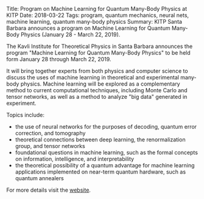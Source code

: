 Title: Program on Machine Learning for Quantum Many-Body Physics at KITP
Date: 2018-03-22
Tags: program, quantum mechanics, neural nets, machine learning, quantum many-body physics
Summary: KITP Santa Barbara announces a program on Machine Learning for Quantum Many-Body Physics (January 28 - March 22, 2019).

The Kavli Institute for Theoretical Physics in Santa Barbara announces the program "Machine Learning for Quantum Many-Body Physics" to be held form January 28 through March 22, 2019.

It will bring together experts from both physics and computer science to discuss the uses of machine learning in theoretical and experimental many-body physics. Machine learning will be explored as a complementary method to current computational techniques, including Monte Carlo and tensor networks, as well as a method to analyze "big data" generated in experiment.

Topics include:

- the use of neural networks for the purposes of decoding, quantum error correction, and tomography
- theoretical connections between deep learning, the renormalization group, and tensor networks
- foundational questions in machine learning, such as the formal concepts on information, intelligence, and interpretability
- the theoretical possibility of a quantum advantage for machine learning applications implemented on near-term quantum hardware, such as quantum annealers

For more details visit the [website](https://www.kitp.ucsb.edu/activities/machine19).
